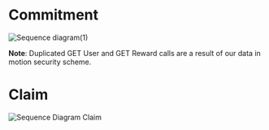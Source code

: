 # Commitment

![Sequence diagram(1)](https://user-images.githubusercontent.com/11260050/173054166-aee4c20e-0078-4369-92d6-598e9f96e67b.png)

**Note**: Duplicated GET User and GET Reward calls are a result of our data in motion security scheme. 

# Claim

![Sequence Diagram Claim](https://user-images.githubusercontent.com/11260050/173059736-1e8c06b5-96ad-404f-a385-dca5b52f0782.png)

